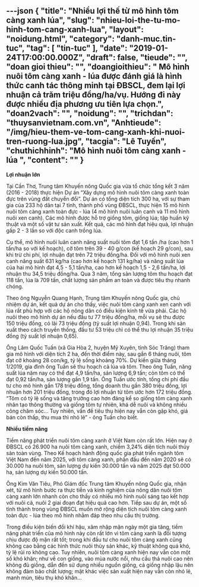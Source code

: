 ---json
{
    "title": "Nhiều lợi thế từ mô hình tôm càng xanh  lúa",
    "slug": "nhieu-loi-the-tu-mo-hinh-tom-cang-xanh-lua",
    "layout": "noidung.html",
    "category": "danh-muc.tin-tuc",
    "tag": [
        "tin-tuc"
    ],
    "date": "2019-01-24T17:00:00.000Z",
    "draft": false,
    "tieude": "",
    "doan gioi thieu": "",
    "doangioithieu": " Mô hình nuôi tôm càng xanh - lúa được đánh giá là hình thức canh tác thông minh tại ĐBSCL, đem lại lợi nhuận cả trăm triệu đồng/ha/vụ. Hướng đi này được nhiều địa phương ưu tiên lựa chọn.",
    "doan2vach": "",
    "noidung": "",
    "trichdan": "thuysanvietnam.com.vn",
    "Anhtieude": "/img/hieu-them-ve-tom-cang-xanh-khi-nuoi-tren-ruong-lua.jpg",
    "tacgia": "Lê Tuyến",
    "chuthichhinh": "Mô hình nuôi tôm càng xanh - lúa  ",
    "__content__": ""
}
---
<p><strong>Lợi nhuận lớn</strong></p>

<p>Tại Cần Thơ, Trung t&acirc;m Khuyến n&ocirc;ng Quốc gia vừa tổ chức tổng kết 3 năm (2016 - 2018) thực hiện Dự &aacute;n &ldquo;X&acirc;y dựng m&ocirc; h&igrave;nh nu&ocirc;i t&ocirc;m c&agrave;ng xanh to&agrave;n đực tr&ecirc;n v&ugrave;ng đất chuyển đổi&rdquo;. Dự &aacute;n c&oacute; tổng diện t&iacute;ch 300 ha, với sự tham gia của 233 hộ d&acirc;n tại 7 tỉnh, th&agrave;nh phố v&ugrave;ng ĐBSCL, thực hiện 15 m&ocirc; h&igrave;nh nu&ocirc;i t&ocirc;m c&agrave;ng xanh to&agrave;n đực - l&uacute;a (4 m&ocirc; h&igrave;nh nu&ocirc;i lu&acirc;n canh v&agrave; 11 m&ocirc; h&igrave;nh nu&ocirc;i xen canh). C&aacute;c m&ocirc; h&igrave;nh được hỗ trợ giống t&ocirc;m, giống l&uacute;a; tập huấn kỹ thuật v&agrave; một số vật tư sản xuất. Kết quả, c&aacute;c m&ocirc; h&igrave;nh đạt hiệu quả, lợi nhuận gấp 2 - 3 lần so với độc canh trồng l&uacute;a.</p>

<p>Cụ thể, m&ocirc; h&igrave;nh nu&ocirc;i lu&acirc;n canh năng suất nu&ocirc;i t&ocirc;m đạt 1,6 tấn /ha (cao hơn 1 tấn/ha so với kế hoạch), cỡ t&ocirc;m tr&ecirc;n 39 - 40 g/con (kế hoạch 29 g/con), sau khi trừ chi ph&iacute;, lợi nhuận đạt tr&ecirc;n 72 triệu đồng/ha. Đối với m&ocirc; h&igrave;nh nu&ocirc;i xen canh năng suất 631 kg/ha (cao hơn kế hoạch 131 kg/ha) v&agrave; năng suất l&uacute;a của hai m&ocirc; h&igrave;nh đạt 4,5 - 5,1 tấn/ha, cao hơn kế hoạch 1,5 - 2,6 tấn/ha, lợi nhuận thu 34,5 triệu đồng/ha. Qua 3 năm, tổng sản lượng t&ocirc;m thu hoạch đạt 118 tấn, l&uacute;a l&agrave; 709 tấn, chất lượng sản phẩm an to&agrave;n v&agrave; được ti&ecirc;u thụ nhanh ch&oacute;ng.</p>

<p>Theo &ocirc;ng Nguyễn Quang Hạnh, Trung t&acirc;m Khuyến n&ocirc;ng Quốc gia, chủ nhiệm dự &aacute;n, kết quả dự &aacute;n cho thấy, việc nu&ocirc;i t&ocirc;m c&agrave;ng xanh xen canh với l&uacute;a rất ph&ugrave; hợp với c&aacute;c hộ n&ocirc;ng d&acirc;n c&oacute; điều kiện kinh tế vừa phải. C&aacute;c hộ nu&ocirc;i theo m&ocirc; h&igrave;nh dự &aacute;n nếu đầu tư 77 triệu đồng/ha, mỗi vụ sẽ thu được 150 triệu đồng, c&oacute; l&atilde;i 73 triệu đồng (tỷ suất lợi nhuận 0,94). Trong khi sản xuất theo c&aacute;ch truyền thống, đầu tư 53 triệu chỉ c&oacute; thể thu lợi nhuận 35 triệu đồng (tỷ suất lợi nhuận 0,65).</p>

<p>&Ocirc;ng L&acirc;m Quốc Tuấn (x&atilde; Gia H&ograve;a 2, huyện Mỹ Xuy&ecirc;n, tỉnh S&oacute;c Trăng) tham gia m&ocirc; h&igrave;nh với diện t&iacute;ch 2 ha, đến thời điểm n&agrave;y, sau gần 6 th&aacute;ng nu&ocirc;i, t&ocirc;m đạt cỡ khoảng 28 con/kg, tỷ lệ sống khoảng 70%. Dự kiến giữa th&aacute;ng 1/2019, gia đ&igrave;nh &ocirc;ng Tuấn sẽ thu hoạch cả l&uacute;a v&agrave; t&ocirc;m. Theo &ocirc;ng Tuấn, năng suất l&uacute;a năm nay c&oacute; thể đạt 4,9 tấn/ha, sản lượng 6,9 tấn; c&ograve;n t&ocirc;m c&oacute; thể đạt 0,92 tấn/ha, sản lượng gần 1,9 tấn. &Ocirc;ng Tuấn ước t&iacute;nh, tổng chi ph&iacute; đầu tư cho m&ocirc; h&igrave;nh gần 178 triệu đồng, tổng doanh thu gần 380 triệu đồng, lợi nhuận hơn 201 triệu đồng, trong đ&oacute; lợi nhuận từ t&ocirc;m ước hơn 172 triệu đồng. &ldquo;T&ocirc;m c&oacute; tỷ lệ sống v&agrave; tăng trưởng cao hơn đ&aacute;ng kể so giống t&ocirc;m c&agrave;ng xanh nh&acirc;n tạo th&ocirc;ng thường v&agrave; giống t&ocirc;m tự nhi&ecirc;n, kh&aacute; dễ nu&ocirc;i v&agrave; kh&ocirc;ng nhiều c&ocirc;ng chăm s&oacute;c... Tuy nhi&ecirc;n, vấn đề ti&ecirc;u thụ hiện nay vẫn c&ograve;n gặp kh&oacute;, gi&aacute; b&aacute;n c&ograve;n thấp, thu mua th&igrave; nhỏ lẻ&rdquo; - &ocirc;ng Tuấn cho biết.</p>

<p><strong>Nhiều tiềm năng</strong></p>

<p>Tiềm năng ph&aacute;t triển nu&ocirc;i t&ocirc;m c&agrave;ng xanh ở Việt Nam c&ograve;n rất lớn. Hiện nay ở ĐBSCL c&oacute; 26.900 ha nu&ocirc;i t&ocirc;m c&agrave;ng xanh, chiếm 3,24% diện t&iacute;ch nu&ocirc;i thủy sản to&agrave;n v&ugrave;ng. Theo Kế hoạch h&agrave;nh động quốc gia ph&aacute;t triển ng&agrave;nh t&ocirc;m Việt Nam đến năm 2025, với t&ocirc;m c&agrave;ng xanh, phấn đấu đến năm 2020 sẽ c&oacute; 30.000 ha nu&ocirc;i t&ocirc;m, sản lượng dự kiến 30.000 tấn v&agrave; năm 2025 đạt 50.000 ha, sản lượng dự kiến 50.000 tấn.</p>

<p>&Ocirc;ng Kim Văn Ti&ecirc;u, Ph&oacute; Gi&aacute;m đốc Trung t&acirc;m Khuyến n&ocirc;ng Quốc gia, nhận x&eacute;t, từ m&ocirc; h&igrave;nh bước ra thực tiễn v&agrave; kinh nghiệm của n&ocirc;ng d&acirc;n nu&ocirc;i t&ocirc;m c&agrave;ng xanh lớn nhanh c&ograve;n cho thấy c&oacute; nhiều m&ocirc; h&igrave;nh nu&ocirc;i s&aacute;ng tạo kết hợp với nu&ocirc;i c&aacute;, nu&ocirc;i 2 giai đoạn đạt hiệu quả cao hơn. Tiếp sau dự &aacute;n, một số tỉnh th&agrave;nh trong v&ugrave;ng ĐBSCL muốn mở rộng diện t&iacute;ch nu&ocirc;i t&ocirc;m c&agrave;ng xanh to&agrave;n đực - l&uacute;a theo m&ocirc; h&igrave;nh nhằm đ&aacute;p theo nhu cầu thị trường.</p>

<p>Trong điều kiện biến đổi kh&iacute; hậu, x&acirc;m nhập mặn ng&agrave;y một gia tăng, tiềm năng ph&aacute;t triển của m&ocirc; h&igrave;nh n&agrave;y c&ograve;n rất lớn v&igrave; t&ocirc;m c&agrave;ng xanh l&agrave; đối tượng chịu được độ mặn rất tốt; trong khi đầu tư cho nu&ocirc;i t&ocirc;m c&agrave;ng xanh cũng kh&ocirc;ng cao bằng c&aacute;c h&igrave;nh thức nu&ocirc;i thủy sản kh&aacute;c, kỹ thuật kh&ocirc;ng qu&aacute; kh&oacute;, tỷ lệ rủi ro kh&ocirc;ng cao. Tuy nhi&ecirc;n, nu&ocirc;i t&ocirc;m c&agrave;ng xanh hiện nay vẫn c&ograve;n một số kh&oacute; khăn; như về con giống, v&agrave;o m&ugrave;a nước nổi, nhu cầu thả nu&ocirc;i cao n&ecirc;n kh&ocirc;ng đủ giống, dẫn đến sử dụng nhiều nguồn giống, cả giống nhập lậu n&ecirc;n kh&ocirc;ng đảm bảo chất lượng; mặt kh&aacute;c việc sản xuất hiện nay vẫn c&ograve;n nhỏ lẻ, manh m&uacute;n, ti&ecirc;u thụ kh&oacute; khăn...</p>

